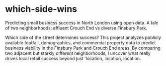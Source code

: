 # which-side-wins
Predicting small business success in North London using open data. A tale of two neighborhoods: affluent Crouch End vs diverse Finsbury Park.

Which side of the street determines success? This project analyzes publicly available footfall, demographics, and commercial property data to predict business viability in the Finsbury Park and Crouch End areas. By comparing two adjacent but starkly different neighborhoods, I uncover what really drives local retail success beyond just 'location, location, location.
